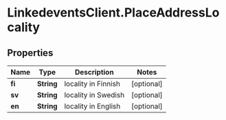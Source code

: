 # LinkedeventsClient.PlaceAddressLocality

## Properties
Name | Type | Description | Notes
------------ | ------------- | ------------- | -------------
**fi** | **String** | locality in Finnish | [optional] 
**sv** | **String** | locality in Swedish | [optional] 
**en** | **String** | locality in English | [optional] 


